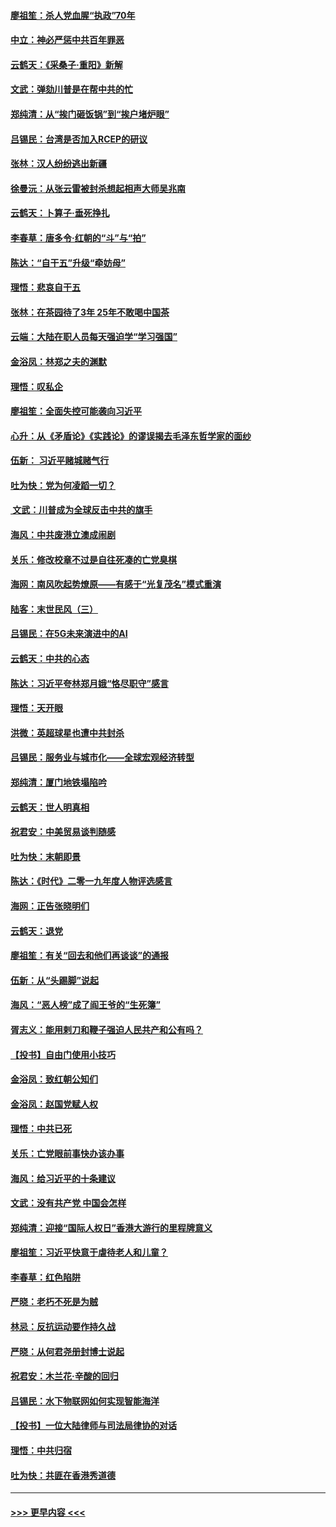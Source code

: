 #### [廖祖笙：杀人党血腥“执政”70年](../pages/nsc993/n11745144.md?t=12270122) 
#### [中立：神必严惩中共百年罪恶](../pages/nsc993/n11744970.md?t=12270122) 
#### [云鹤天：《采桑子‧重阳》新解](../pages/nsc993/n11744948.md?t=12270122) 
#### [文武：弹劾川普是在帮中共的忙](../pages/nsc993/n11744758.md?t=12270122) 
#### [郑纯清：从“挨门砸饭锅”到“挨户堵炉眼”](../pages/nsc993/n11744745.md?t=12270122) 
#### [吕锡民：台湾是否加入RCEP的研议](../pages/nsc993/n11744701.md?t=12270122) 
#### [张林：汉人纷纷逃出新疆](../pages/nsc993/n11743530.md?t=12270122) 
#### [徐曼沅：从张云雷被封杀想起相声大师吴兆南](../pages/nsc993/n11741816.md?t=12270122) 
#### [云鹤天：卜算子‧垂死挣扎](../pages/nsc993/n11739956.md?t=12270122) 
#### [李春草：唐多令‧红朝的“斗”与“拍”](../pages/nsc993/n11739830.md?t=12270122) 
#### [陈达：“自干五”升级“牵妨母”](../pages/nsc993/n11739724.md?t=12270122) 
#### [理悟：悲哀自干五](../pages/nsc993/n11739547.md?t=12270122) 
#### [张林：在茶园待了3年 25年不敢喝中国茶](../pages/nsc993/n11739240.md?t=12270122) 
#### [云端：大陆在职人员每天强迫学“学习强国”](../pages/nsc993/n11738735.md?t=12270122) 
#### [金浴凤：林郑之夫的渊默](../pages/nsc993/n11737735.md?t=12270122) 
#### [理悟：叹私企](../pages/nsc993/n11737715.md?t=12270122) 
#### [廖祖笙：全面失控可能袭向习近平](../pages/nsc993/n11737704.md?t=12270122) 
#### [心升：从《矛盾论》《实践论》的谬误揭去毛泽东哲学家的面纱](../pages/nsc993/n11736962.md?t=12270122) 
#### [伍新： 习近平赌城赌气行](../pages/nsc993/n11736929.md?t=12270122) 
#### [吐为快：党为何凌蹈一切？](../pages/nsc993/n11736915.md?t=12270122) 
#### [ 文武：川普成为全球反击中共的旗手](../pages/nsc993/n11736882.md?t=12270122) 
#### [海风：中共废港立澳成闹剧](../pages/nsc993/n11735857.md?t=12270122) 
#### [关乐：修改校章不过是自往死凑的亡党臭棋](../pages/nsc993/n11735097.md?t=12270122) 
#### [海网：南风吹起势燎原——有感于“光复茂名”模式重演](../pages/nsc993/n11732308.md?t=12270122) 
#### [陆客：末世民风（三）](../pages/nsc993/n11732211.md?t=12270122) 
#### [吕锡民：在5G未来演进中的AI](../pages/nsc993/n11730010.md?t=12270122) 
#### [云鹤天：中共的心态](../pages/nsc993/n11729906.md?t=12270122) 
#### [陈达：习近平夸林郑月娥“恪尽职守”感言](../pages/nsc993/n11729881.md?t=12270122) 
#### [理悟：天开眼](../pages/nsc993/n11729699.md?t=12270122) 
#### [洪微：英超球星也遭中共封杀](../pages/nsc993/n11727243.md?t=12270122) 
#### [吕锡民：服务业与城市化——全球宏观经济转型](../pages/nsc993/n11725845.md?t=12270122) 
#### [郑纯清：厦门地铁塌陷吟](../pages/nsc993/n11725813.md?t=12270122) 
#### [云鹤天：世人明真相](../pages/nsc993/n11725621.md?t=12270122) 
#### [祝君安：中美贸易谈判随感](../pages/nsc993/n11725609.md?t=12270122) 
#### [吐为快：末朝即景](../pages/nsc993/n11723365.md?t=12270122) 
#### [陈达：《时代》二零一九年度人物评选感言](../pages/nsc993/n11723337.md?t=12270122) 
#### [海网：正告张晓明们](../pages/nsc993/n11723228.md?t=12270122) 
#### [云鹤天：退党](../pages/nsc993/n11723056.md?t=12270122) 
#### [廖祖笙：有关“回去和他们再谈谈”的通报](../pages/nsc993/n11722442.md?t=12270122) 
#### [伍新：从“头踢脚”说起](../pages/nsc993/n11722429.md?t=12270122) 
#### [海风：“恶人榜”成了阎王爷的“生死簿”](../pages/nsc993/n11722272.md?t=12270122) 
#### [胥志义：能用剌刀和鞭子强迫人民共产和公有吗？](../pages/nsc993/n11720569.md?t=12270122) 
#### [【投书】自由门使用小技巧](../pages/nsc993/n11720180.md?t=12270122) 
#### [金浴凤：致红朝公知们](../pages/nsc993/n11720563.md?t=12270122) 
#### [金浴凤：赵国党赋人权](../pages/nsc993/n11720533.md?t=12270122) 
#### [理悟：中共已死](../pages/nsc993/n11720233.md?t=12270122) 
#### [关乐：亡党眼前事快办该办事](../pages/nsc993/n11719160.md?t=12270122) 
#### [海风：给习近平的十条建议](../pages/nsc993/n11717616.md?t=12270122) 
#### [文武：没有共产党 中国会怎样](../pages/nsc993/n11717584.md?t=12270122) 
#### [郑纯清：迎接“国际人权日”香港大游行的里程牌意义](../pages/nsc993/n11717417.md?t=12270122) 
#### [廖祖笙：习近平快意于虐待老人和儿童？](../pages/nsc993/n11715313.md?t=12270122) 
#### [李春草：红色陷阱](../pages/nsc993/n11715029.md?t=12270122) 
#### [严晓：老朽不死是为贼](../pages/nsc993/n11712910.md?t=12270122) 
#### [林忌：反抗运动要作持久战](../pages/nsc993/n11712623.md?t=12270122) 
#### [严晓：从何君尧册封博士说起](../pages/nsc993/n11712465.md?t=12270122) 
#### [祝君安：木兰花·辛酸的回归](../pages/nsc993/n11712381.md?t=12270122) 
#### [吕锡民：水下物联网如何实现智能海洋](../pages/nsc993/n11711158.md?t=12270122) 
#### [【投书】一位大陆律师与司法局律协的对话](../pages/nsc993/n11709675.md?t=12270122) 
#### [理悟：中共归宿](../pages/nsc993/n11710059.md?t=12270122) 
#### [吐为快：共匪在香港秀道德](../pages/nsc993/n11709979.md?t=12270122) 

----
#### [ >>> 更早内容 <<< ](../indexes/nsc993-earlier.md)

